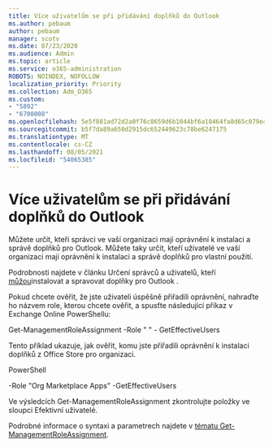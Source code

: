 ```yaml
---
title: Více uživatelům se při přidávání doplňků do Outlook
ms.author: pebaum
author: pebaum
manager: scotv
ms.date: 07/23/2020
ms.audience: Admin
ms.topic: article
ms.service: o365-administration
ROBOTS: NOINDEX, NOFOLLOW
localization_priority: Priority
ms.collection: Adm_O365
ms.custom:
- "5892"
- "6700008"
ms.openlocfilehash: 5e5f881ad72d2a0f76c8659d6b1044bf6a18464fa8d65c079e44eb1a2afd4431
ms.sourcegitcommit: b5f7da89a650d2915dc652449623c78be6247175
ms.translationtype: MT
ms.contentlocale: cs-CZ
ms.lasthandoff: 08/05/2021
ms.locfileid: "54065385"
---
```

# <a name="multiple-users-get-access-denied-error-while-adding-add-ins-in-outlook"></a>Více uživatelům se při přidávání doplňků do Outlook

Můžete určit, kteří správci ve vaší organizaci mají oprávnění k instalaci a správě doplňků pro Outlook. Můžete taky určit, kteří uživatelé ve vaší organizaci mají oprávnění k instalaci a správě doplňků pro vlastní použití.

Podrobnosti najdete v článku Určení správců a uživatelů, kteří [můžou](https://docs.microsoft.com/exchange/clients-and-mobile-in-exchange-online/add-ins-for-outlook/specify-who-can-install-and-manage-add-ins)instalovat a spravovat doplňky pro Outlook .

Pokud chcete ověřit, že jste uživateli úspěšně přiřadili oprávnění, nahraďte ho názvem role, kterou chcete ověřit, a spusťte následující příkaz v <Role Name> Exchange Online PowerShellu:

Get-ManagementRoleAssignment -Role " <Role Name> " - GetEffectiveUsers

Tento příklad ukazuje, jak ověřit, komu jste přiřadili oprávnění k instalaci doplňků z Office Store pro organizaci.

PowerShell

-Role "Org Marketplace Apps" -GetEffectiveUsers

Ve výsledcích Get-ManagementRoleAssignment zkontrolujte položky ve sloupci Efektivní uživatelé.

Podrobné informace o syntaxi a parametrech najdete v [tématu Get-ManagementRoleAssignment](https://docs.microsoft.com/powershell/module/exchange/get-managementroleassignment).
 